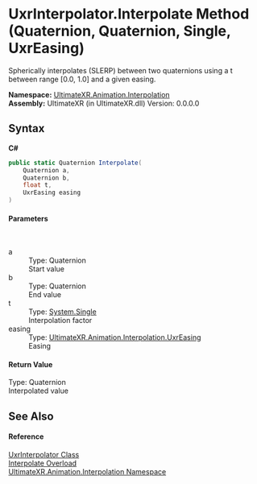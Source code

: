 # UxrInterpolator.Interpolate Method (Quaternion, Quaternion, Single, UxrEasing)
 

Spherically interpolates (SLERP) between two quaternions using a t between range [0.0, 1.0] and a given easing.

**Namespace:**&nbsp;<a href="N_UltimateXR_Animation_Interpolation">UltimateXR.Animation.Interpolation</a><br />**Assembly:**&nbsp;UltimateXR (in UltimateXR.dll) Version: 0.0.0.0

## Syntax

**C#**<br />
``` C#
public static Quaternion Interpolate(
	Quaternion a,
	Quaternion b,
	float t,
	UxrEasing easing
)
```


#### Parameters
&nbsp;<dl><dt>a</dt><dd>Type: Quaternion<br />Start value</dd><dt>b</dt><dd>Type: Quaternion<br />End value</dd><dt>t</dt><dd>Type: <a href="https://docs.microsoft.com/dotnet/api/system.single" target="_blank" rel="noopener noreferrer">System.Single</a><br />Interpolation factor</dd><dt>easing</dt><dd>Type: <a href="T_UltimateXR_Animation_Interpolation_UxrEasing">UltimateXR.Animation.Interpolation.UxrEasing</a><br />Easing</dd></dl>

#### Return Value
Type: Quaternion<br />Interpolated value

## See Also


#### Reference
<a href="T_UltimateXR_Animation_Interpolation_UxrInterpolator">UxrInterpolator Class</a><br /><a href="Overload_UltimateXR_Animation_Interpolation_UxrInterpolator_Interpolate">Interpolate Overload</a><br /><a href="N_UltimateXR_Animation_Interpolation">UltimateXR.Animation.Interpolation Namespace</a><br />